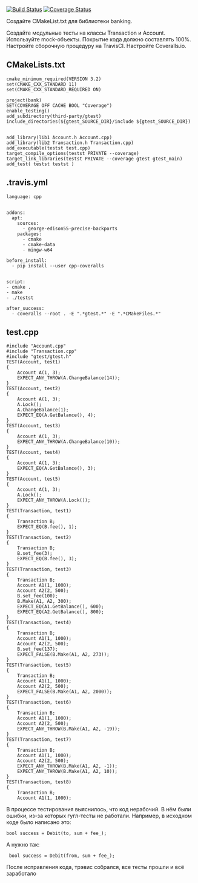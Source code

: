 [![Build Status](https://travis-ci.com/Rogopl/lab_05.svg?branch=master)](https://travis-ci.com/Rogopl/lab_05)
[![Coverage Status](https://coveralls.io/repos/github/Rogopl/lab_05/badge.svg?branch=master)](https://coveralls.io/github/Rogopl/lab_05?branch=master)

Создайте CMakeList.txt для библиотеки banking.

Создайте модульные тесты на классы Transaction и Account.
    Используйте mock-объекты.
    Покрытие кода должно составлять 100%.
Настройте сборочную процедуру на TravisCI.
Настройте Coveralls.io.
## CMakeLists.txt
```
cmake_minimum_required(VERSION 3.2)
set(CMAKE_CXX_STANDARD 11)
set(CMAKE_CXX_STANDARD_REQUIRED ON)

project(bank)
SET(COVERAGE OFF CACHE BOOL "Coverage")
enable_testing()
add_subdirectory(third-party/gtest)
include_directories(${gtest_SOURCE_DIR}/include ${gtest_SOURCE_DIR})


add_library(lib1 Account.h Account.cpp)
add_library(lib2 Transaction.h Transaction.cpp)
add_executable(testst test.cpp)
target_compile_options(testst PRIVATE --coverage)
target_link_libraries(testst PRIVATE --coverage gtest gtest_main)
add_test( testst testst )
```
## .travis.yml
```
language: cpp


addons:
  apt:
    sources:
      - george-edison55-precise-backports
    packages:
      - cmake
      - cmake-data
      - mingw-w64

before_install:
  - pip install --user cpp-coveralls


script:
- cmake .
- make
- ./testst

after_success:
  - coveralls --root . -E ".*gtest.*" -E ".*CMakeFiles.*"
```
## test.cpp
```
#include "Account.cpp"
#include "Transaction.cpp"
#include "gtest/gtest.h"
TEST(Account, test1)
{
	Account A(1, 3);
	EXPECT_ANY_THROW(A.ChangeBalance(14));
}
TEST(Account, test2)
{
	Account A(1, 3);
	A.Lock();
	A.ChangeBalance(1);
	EXPECT_EQ(A.GetBalance(), 4);
}
TEST(Account, test3)
{
	Account A(1, 3);
	EXPECT_ANY_THROW(A.ChangeBalance(10));
}
TEST(Account, test4)
{
	Account A(1, 3);
	EXPECT_EQ(A.GetBalance(), 3);
}
TEST(Account, test5)
{
	Account A(1, 3);
	A.Lock();
	EXPECT_ANY_THROW(A.Lock());
}
TEST(Transaction, test1)
{
	Transaction B;
	EXPECT_EQ(B.fee(), 1);
}
TEST(Transaction, test2)
{
	Transaction B;
	B.set_fee(3);
	EXPECT_EQ(B.fee(), 3);
}
TEST(Transaction, test3)
{
	Transaction B;
	Account A1(1, 1000);
	Account A2(2, 500);
	B.set_fee(100);
	B.Make(A1, A2, 300);
	EXPECT_EQ(A1.GetBalance(), 600);
	EXPECT_EQ(A2.GetBalance(), 800);
}
TEST(Transaction, test4)
{
	Transaction B;
	Account A1(1, 1000);
	Account A2(2, 500);
	B.set_fee(137);
	EXPECT_FALSE(B.Make(A1, A2, 273));
}
TEST(Transaction, test5)
{
	Transaction B;
	Account A1(1, 1000);
	Account A2(2, 500);
	EXPECT_FALSE(B.Make(A1, A2, 2000));
}
TEST(Transaction, test6)
{
	Transaction B;
	Account A1(1, 1000);
	Account A2(2, 500);
	EXPECT_ANY_THROW(B.Make(A1, A2, -19));
}
TEST(Transaction, test7)
{
	Transaction B;
	Account A1(1, 1000);
	Account A2(2, 500);
	EXPECT_ANY_THROW(B.Make(A1, A2, -1));
	EXPECT_ANY_THROW(B.Make(A1, A2, 10));
}
TEST(Transaction, test8)
{
	Transaction B;
	Account A1(1, 1000);
```
В процессе тестирования выяснилось, что код нерабочий. В нём были ошибки, из-за которых гугл-тесты не работали. Например, в исходном коде было написано это:
```
bool success = Debit(to, sum + fee_);
```
А нужно так:
```
 bool success = Debit(from, sum + fee_);
```
После исправления кода, трэвис собрался, все тесты прошли и всё заработало
